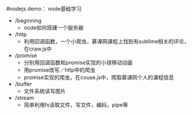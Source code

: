 #nodejs demo： node基础学习
- /beginning
	- node如何搭建一个服务器
- /http
	- 利用回调函数，一个小爬虫，慕课网课程上找到有sublime相关的评论，在craw.js中
- /promise
	- 分别用回调函数和promise实现的小球移动动画
	- 用promise改写／http中的爬虫
	- promise实现的爬虫，在couse.js中，爬取慕课网个人的课程信息
- /buffer
	- 文件系统读写图片
- /stream
	- 简单利用fs读取文件，写文件，编码，pipe等

